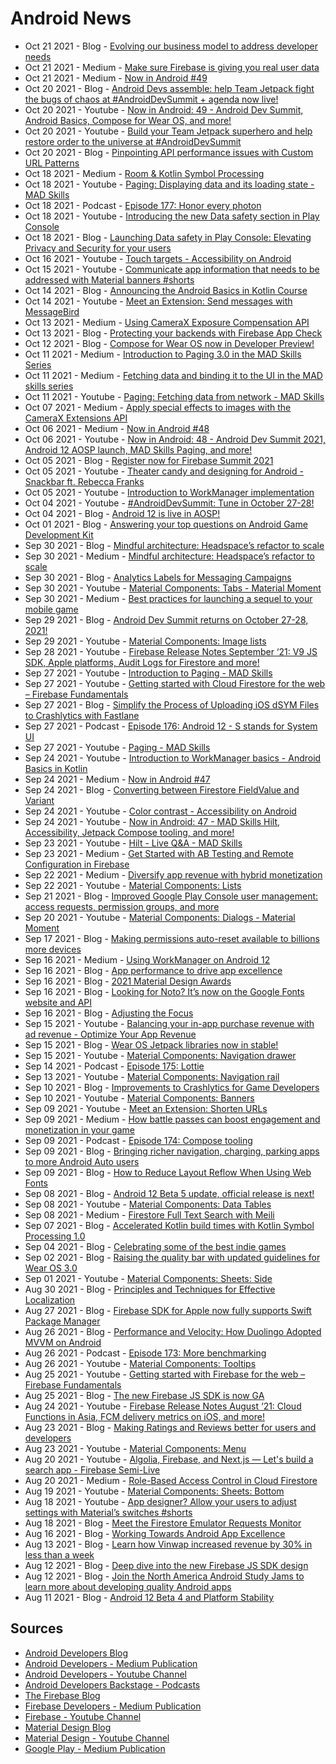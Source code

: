 # Android News

<!-- NEWS:START -->
- Oct 21 2021 - Blog - [Evolving our business model to address developer needs](http://feedproxy.google.com/~r/blogspot/hsDu/~3/sjgoIFPlXK0/evolving-business-model.html)
- Oct 21 2021 - Medium - [Make sure Firebase is giving you real user data](https://medium.com/firebase-developers/make-sure-firebase-is-giving-you-real-user-data-bdf4b11cc941?source=rss----8e8b7dc6774d---4)
- Oct 21 2021 - Medium - [Now in Android #49](https://medium.com/androiddevelopers/now-in-android-49-cf0f9d52bf78?source=rss----95b274b437c2---4)
- Oct 20 2021 - Blog - [Android Devs assemble: help Team Jetpack fight the bugs of chaos at #AndroidDevSummit + agenda now live!](http://feedproxy.google.com/~r/blogspot/hsDu/~3/oce6iVEUjd8/android-devs-assemble.html)
- Oct 20 2021 - Youtube - [Now in Android: 49 - Android Dev Summit, Android Basics, Compose for Wear OS, and more!](https://www.youtube.com/watch?v=ETwWJy9lEQU)
- Oct 20 2021 - Youtube - [Build your Team Jetpack superhero and help restore order to the universe at #AndroidDevSummit](https://www.youtube.com/watch?v=vyc0ccP55UI)
- Oct 20 2021 - Blog - [Pinpointing API performance issues with Custom URL Patterns](http://feedproxy.google.com/~r/FirebaseBlog/~3/4H0S0EJ3fy8/performance-analysis-with-custom-url-patterns.html)
- Oct 18 2021 - Medium - [Room & Kotlin Symbol Processing](https://medium.com/androiddevelopers/room-kotlin-symbol-processing-24808528a28e?source=rss----95b274b437c2---4)
- Oct 18 2021 - Youtube - [Paging: Displaying data and its loading state - MAD Skills](https://www.youtube.com/watch?v=OHH_FPbrjtA)
- Oct 18 2021 - Podcast - [Episode 177: Honor every photon](http://adbackstage.googledevelopers.libsynpro.com/episode-177-honor-every-photon)
- Oct 18 2021 - Youtube - [Introducing the new Data safety section in Play Console](https://www.youtube.com/watch?v=pNAS_0IcHtM)
- Oct 18 2021 - Blog - [Launching Data safety in Play Console: Elevating Privacy and Security for your users](http://feedproxy.google.com/~r/blogspot/hsDu/~3/Tuw5WeSrRWw/launching-data-safety-in-play-console.html)
- Oct 16 2021 - Youtube - [Touch targets - Accessibility on Android](https://www.youtube.com/watch?v=Dqqbe8IFBA4)
- Oct 15 2021 - Youtube - [Communicate app information that needs to be addressed with Material banners #shorts](https://www.youtube.com/watch?v=cXL3zbfPDmM)
- Oct 14 2021 - Blog - [Announcing the Android Basics in Kotlin Course](http://feedproxy.google.com/~r/blogspot/hsDu/~3/tm4XhtCw7eI/announcing-android-basics-in-kotlin.html)
- Oct 14 2021 - Youtube - [Meet an Extension: Send messages with MessageBird](https://www.youtube.com/watch?v=VhV0j4XytoQ)
- Oct 13 2021 - Medium - [Using CameraX Exposure Compensation API](https://medium.com/androiddevelopers/using-camerax-exposure-compensation-api-11fd75785bf?source=rss----95b274b437c2---4)
- Oct 13 2021 - Blog - [Protecting your backends with Firebase App Check](http://feedproxy.google.com/~r/FirebaseBlog/~3/Q19ES-PdmvQ/protecting-backends-with-app-check.html)
- Oct 12 2021 - Blog - [Compose for Wear OS now in Developer Preview!](http://feedproxy.google.com/~r/blogspot/hsDu/~3/gYsJxta95NM/compose-for-wear-os-now-in-developer.html)
- Oct 11 2021 - Medium - [Introduction to Paging 3.0 in the MAD Skills Series](https://medium.com/androiddevelopers/introduction-to-paging-3-0-in-the-mad-skills-series-648f77231121?source=rss----95b274b437c2---4)
- Oct 11 2021 - Medium - [Fetching data and binding it to the UI in the MAD skills series](https://medium.com/androiddevelopers/fetching-data-and-binding-it-to-the-ui-in-the-mad-skills-series-cea89868b3e1?source=rss----95b274b437c2---4)
- Oct 11 2021 - Youtube - [Paging: Fetching data from network - MAD Skills](https://www.youtube.com/watch?v=C0H54K63Lww)
- Oct 07 2021 - Medium - [Apply special effects to images with the CameraX Extensions API](https://medium.com/androiddevelopers/apply-special-effects-to-images-with-the-camerax-extensions-api-d1a169b803d3?source=rss----95b274b437c2---4)
- Oct 06 2021 - Medium - [Now in Android #48](https://medium.com/androiddevelopers/now-in-android-48-c499493bb83?source=rss----95b274b437c2---4)
- Oct 06 2021 - Youtube - [Now in Android: 48 - Android Dev Summit 2021, Android 12 AOSP launch, MAD Skills Paging, and more!](https://www.youtube.com/watch?v=GSAl8-AkpLU)
- Oct 05 2021 - Blog - [Register now for Firebase Summit 2021](http://feedproxy.google.com/~r/FirebaseBlog/~3/XCJHEipHMHc/FirebaseSummit.html)
- Oct 05 2021 - Youtube - [Theater candy and designing for Android - Snackbar ft. Rebecca Franks](https://www.youtube.com/watch?v=Du6AdFUjy1A)
- Oct 05 2021 - Youtube - [Introduction to WorkManager implementation](https://www.youtube.com/watch?v=UOoDt1El1f4)
- Oct 04 2021 - Youtube - [#AndroidDevSummit: Tune in October 27-28!](https://www.youtube.com/watch?v=-bcBMQSxOqc)
- Oct 04 2021 - Blog - [Android 12 is live in AOSP!](http://feedproxy.google.com/~r/blogspot/hsDu/~3/K3bnq_uOlVQ/android-12-is-live-in-aosp.html)
- Oct 01 2021 - Blog - [Answering your top questions on Android Game Development Kit](http://feedproxy.google.com/~r/blogspot/hsDu/~3/C75fXVqrVl8/answering-your-top-questions-on-android.html)
- Sep 30 2021 - Blog - [Mindful architecture: Headspace’s refactor to scale](http://feedproxy.google.com/~r/blogspot/hsDu/~3/HnEwXuDiRjw/investing-in-app-excellence-headspaces.html)
- Sep 30 2021 - Medium - [Mindful architecture: Headspace’s refactor to scale](https://medium.com/androiddevelopers/mindful-architecture-headspaces-refactor-to-scale-7da31df5670e?source=rss----95b274b437c2---4)
- Sep 30 2021 - Blog - [Analytics Labels for Messaging Campaigns](http://feedproxy.google.com/~r/FirebaseBlog/~3/xLhaCJzRM0k/analytics-labels-app-messaging-campaigns.html)
- Sep 30 2021 - Youtube - [Material Components: Tabs - Material Moment](https://www.youtube.com/watch?v=kmg5xA1HE08)
- Sep 30 2021 - Medium - [Best practices for launching a sequel to your mobile game](https://medium.com/googleplaydev/best-practices-for-launching-a-sequel-to-your-mobile-game-1e2d9eed4ff4?source=rss----1f8baa23933d---4)
- Sep 29 2021 - Blog - [Android Dev Summit returns on October 27-28, 2021!](http://feedproxy.google.com/~r/blogspot/hsDu/~3/lQSiELCav20/android-dev-summit.html)
- Sep 29 2021 - Youtube - [Material Components: Image lists](https://www.youtube.com/watch?v=VFL8yud3eVU)
- Sep 28 2021 - Youtube - [Firebase Release Notes September ‘21: V9 JS SDK, Apple platforms, Audit Logs for Firestore and more!](https://www.youtube.com/watch?v=FaDPFMTd9MM)
- Sep 27 2021 - Youtube - [Introduction to Paging - MAD Skills](https://www.youtube.com/watch?v=WfRe87SfcUc)
- Sep 27 2021 - Youtube - [Getting started with Cloud Firestore for the web – Firebase Fundamentals](https://www.youtube.com/watch?v=BjtxPj6jRM8)
- Sep 27 2021 - Blog - [Simplify the Process of Uploading iOS dSYM Files to Crashlytics with Fastlane](http://feedproxy.google.com/~r/FirebaseBlog/~3/hCR1gjtsaNY/uploading-dSYM-files-to-crashlytics-with-fastlane.html)
- Sep 27 2021 - Podcast - [Episode 176: Android 12 - S stands for System UI](http://adbackstage.googledevelopers.libsynpro.com/episode-176-android-12-s-stands-for-system-ui)
- Sep 27 2021 - Youtube - [Paging - MAD Skills](https://www.youtube.com/watch?v=Pw-jhS-ucYA)
- Sep 24 2021 - Youtube - [Introduction to WorkManager basics - Android Basics in Kotlin](https://www.youtube.com/watch?v=YOZCm2Qk_4o)
- Sep 24 2021 - Medium - [Now in Android #47](https://medium.com/androiddevelopers/now-in-android-47-457f6e7d21?source=rss----95b274b437c2---4)
- Sep 24 2021 - Blog - [Converting between Firestore FieldValue and Variant](http://feedproxy.google.com/~r/FirebaseBlog/~3/re0EVo9BEto/converting-firestore-fieldvalue-and-variant.html)
- Sep 24 2021 - Youtube - [Color contrast - Accessibility on Android](https://www.youtube.com/watch?v=RHHpljSTDxA)
- Sep 24 2021 - Youtube - [Now in Android: 47 - MAD Skills Hilt, Accessibility, Jetpack Compose tooling, and more!](https://www.youtube.com/watch?v=WWMwo9klnxI)
- Sep 23 2021 - Youtube - [Hilt - Live Q&A  - MAD Skills](https://www.youtube.com/watch?v=i27aNF-kYR4)
- Sep 23 2021 - Medium - [Get Started with AB Testing and Remote Configuration in Firebase](https://medium.com/firebase-developers/get-started-with-ab-testing-and-remote-configuration-in-firebase-3dea904e8ac2?source=rss----8e8b7dc6774d---4)
- Sep 22 2021 - Medium - [Diversify app revenue with hybrid monetization](https://medium.com/googleplaydev/diversify-app-revenue-with-hybrid-monetization-2fdb3e4dccc4?source=rss----1f8baa23933d---4)
- Sep 22 2021 - Youtube - [Material Components: Lists](https://www.youtube.com/watch?v=8EnHWzJyHIU)
- Sep 21 2021 - Blog - [Improved Google Play Console user management: access requests, permission groups, and more](http://feedproxy.google.com/~r/blogspot/hsDu/~3/z5wHt1cw-zI/improved-google-play-console-user.html)
- Sep 20 2021 - Youtube - [Material Components: Dialogs - Material Moment](https://www.youtube.com/watch?v=H6SFTWGcHR8)
- Sep 17 2021 - Blog - [Making permissions auto-reset available to billions more devices](http://feedproxy.google.com/~r/blogspot/hsDu/~3/Ag2YKXjLKIY/making-permissions-auto-reset-available.html)
- Sep 16 2021 - Medium - [Using WorkManager on Android 12](https://medium.com/androiddevelopers/using-workmanager-on-android-12-f7d483ca0ecb?source=rss----95b274b437c2---4)
- Sep 16 2021 - Blog - [App performance to drive app excellence](http://feedproxy.google.com/~r/blogspot/hsDu/~3/9ZFoVuRx7lc/app-performance-to-drive-app-excellence.html)
- Sep 16 2021 - Blog - [2021 Material Design Awards](https://material.io/blog/material-design-awards-2021)
- Sep 16 2021 - Blog - [Looking for Noto? It’s now on the Google Fonts website and API](https://material.io/blog/noto-announcement)
- Sep 16 2021 - Blog - [Adjusting the Focus](https://material.io/blog/inclusive-imagery-at-google)
- Sep 15 2021 - Youtube - [Balancing your in-app purchase revenue with ad revenue - Optimize Your App Revenue](https://www.youtube.com/watch?v=ziFk22lSfdA)
- Sep 15 2021 - Blog - [Wear OS Jetpack libraries now in stable!](http://feedproxy.google.com/~r/blogspot/hsDu/~3/r0d45IKL0sY/wear-os-jetpack-libraries-now-in-stable.html)
- Sep 15 2021 - Youtube - [Material Components: Navigation drawer](https://www.youtube.com/watch?v=oOKJwoAMJ1w)
- Sep 14 2021 - Podcast - [Episode 175: Lottie](http://adbackstage.googledevelopers.libsynpro.com/episode-175-lottie)
- Sep 13 2021 - Youtube - [Material Components: Navigation rail](https://www.youtube.com/watch?v=z1N-xRpEBVk)
- Sep 10 2021 - Blog - [Improvements to Crashlytics for Game Developers](http://feedproxy.google.com/~r/FirebaseBlog/~3/rd96molau4U/improvements-to-crashlytics-for-game-developers.html)
- Sep 10 2021 - Youtube - [Material Components: Banners](https://www.youtube.com/watch?v=HO-I4TmziKQ)
- Sep 09 2021 - Youtube - [Meet an Extension: Shorten URLs](https://www.youtube.com/watch?v=RbEHaiJYueA)
- Sep 09 2021 - Medium - [How battle passes can boost engagement and monetization in your game](https://medium.com/googleplaydev/how-battle-passes-can-boost-engagement-and-monetization-in-your-game-d296dee6ddf8?source=rss----1f8baa23933d---4)
- Sep 09 2021 - Podcast - [Episode 174: Compose tooling](http://adbackstage.googledevelopers.libsynpro.com/episode-174-compose-tooling)
- Sep 09 2021 - Blog - [Bringing richer navigation, charging, parking apps to more Android Auto users](http://feedproxy.google.com/~r/blogspot/hsDu/~3/Yo1Rddxq71Y/bringing-richer-navigation-charging.html)
- Sep 09 2021 - Blog - [How to Reduce Layout Reflow When Using Web Fonts](https://material.io/blog/reduce-reflow-with-web-fonts)
- Sep 08 2021 - Blog - [Android 12 Beta 5 update, official release is next!](http://feedproxy.google.com/~r/blogspot/hsDu/~3/6_hBUxx3aTE/android12beta5.html)
- Sep 08 2021 - Youtube - [Material Components: Data Tables](https://www.youtube.com/watch?v=t00Ibel1IoI)
- Sep 08 2021 - Medium - [Firestore Full Text Search with Meili](https://medium.com/firebase-developers/firestore-full-text-search-with-meili-b452e41e539c?source=rss----8e8b7dc6774d---4)
- Sep 07 2021 - Blog - [Accelerated Kotlin build times with Kotlin Symbol Processing 1.0](http://feedproxy.google.com/~r/blogspot/hsDu/~3/SqxZTba7cmM/accelerated-kotlin-build-times-with.html)
- Sep 04 2021 - Blog - [Celebrating some of the best indie games](http://feedproxy.google.com/~r/blogspot/hsDu/~3/Y690gWR3Vgo/celebrating-some-of-best-indie-games.html)
- Sep 02 2021 - Blog - [Raising the quality bar with updated guidelines for Wear OS 3.0](http://feedproxy.google.com/~r/blogspot/hsDu/~3/XIX3urgY-DE/wear-os-3-update.html)
- Sep 01 2021 - Youtube - [Material Components: Sheets: Side](https://www.youtube.com/watch?v=x47LktkpH5g)
- Aug 30 2021 - Blog - [Principles and Techniques for Effective Localization](https://material.io/blog/localization-principles-techniques)
- Aug 27 2021 - Blog - [Firebase SDK for Apple now fully supports Swift Package Manager](http://feedproxy.google.com/~r/FirebaseBlog/~3/7G83oiAmW3w/firebase-swift-package-manager.html)
- Aug 26 2021 - Blog - [Performance and Velocity: How Duolingo Adopted MVVM on Android](http://feedproxy.google.com/~r/blogspot/hsDu/~3/KzRKyJk4FvI/android-app-excellence-duolingo.html)
- Aug 26 2021 - Podcast - [Episode 173: More benchmarking](http://adbackstage.googledevelopers.libsynpro.com/episode-173-more-benchmarking)
- Aug 26 2021 - Youtube - [Material Components: Tooltips](https://www.youtube.com/watch?v=o44CcQFfX34)
- Aug 25 2021 - Youtube - [Getting started with Firebase for the web – Firebase Fundamentals](https://www.youtube.com/watch?v=rQvOAnNvcNQ)
- Aug 25 2021 - Blog - [The new Firebase JS SDK is now GA](http://feedproxy.google.com/~r/FirebaseBlog/~3/8gQlvXJvqP0/the-new-firebase-js-sdk-now-ga.html)
- Aug 24 2021 - Youtube - [Firebase Release Notes August ‘21: Cloud Functions in Asia, FCM delivery metrics on iOS, and more!](https://www.youtube.com/watch?v=2CEdYN9NVnU)
- Aug 23 2021 - Blog - [Making Ratings and Reviews better for users and developers](http://feedproxy.google.com/~r/blogspot/hsDu/~3/bShh_iQlbWg/making-ratings-and-reviews-better-for.html)
- Aug 23 2021 - Youtube - [Material Components: Menu](https://www.youtube.com/watch?v=7s5v-cW9lUY)
- Aug 20 2021 - Youtube - [Algolia, Firebase, and Next.js — Let's build a search app - Firebase Semi-Live](https://www.youtube.com/watch?v=ZNVAPpTpKpk)
- Aug 20 2021 - Medium - [Role-Based Access Control in Cloud Firestore](https://medium.com/firebase-developers/role-based-access-in-firebase-firestore-firestore-rules-6d36cded1b15?source=rss----8e8b7dc6774d---4)
- Aug 19 2021 - Youtube - [Material Components: Sheets: Bottom](https://www.youtube.com/watch?v=v4frprCy5Ho)
- Aug 18 2021 - Youtube - [App designer? Allow your users to adjust settings with Material’s switches #shorts](https://www.youtube.com/watch?v=sJSlbzKZxKA)
- Aug 18 2021 - Blog - [Meet the Firestore Emulator Requests Monitor](http://feedproxy.google.com/~r/FirebaseBlog/~3/sAyCBD67qRM/firestore-emulator-requests-monitor.html)
- Aug 16 2021 - Blog - [Working Towards Android App Excellence](http://feedproxy.google.com/~r/blogspot/hsDu/~3/IYp8KNoXFfw/working-towards-android-app-excellence.html)
- Aug 13 2021 - Blog - [Learn how Vinwap increased revenue by 30% in less than a week](http://feedproxy.google.com/~r/FirebaseBlog/~3/-hGoLx24-Ck/learn-how-vinwap-increased-revenue.html)
- Aug 12 2021 - Blog - [Deep dive into the new Firebase JS SDK design](http://feedproxy.google.com/~r/FirebaseBlog/~3/gfpcldn34og/deep-dive-into-the-new-firebase-js-sdk-design.html)
- Aug 12 2021 - Blog - [Join the North America Android Study Jams to learn more about developing quality Android apps](http://feedproxy.google.com/~r/blogspot/hsDu/~3/71EicoXBHMM/join-north-america-android-study-jams-to-learn-more-about-developing-quality-Android-apps.html)
- Aug 11 2021 - Blog - [Android 12 Beta 4 and Platform Stability](http://feedproxy.google.com/~r/blogspot/hsDu/~3/coSgZu1PvMY/android-12-beta-4-and-platform-stability.html)<!-- NEWS:END -->

## Sources

* [Android Developers Blog](https://android-developers.googleblog.com/)
* [Android Developers - Medium Publication](https://medium.com/androiddevelopers)
* [Android Developers - Youtube Channel](https://www.youtube.com/c/AndroidDevelopers/featured)
* [Android Developers Backstage - Podcasts](https://adbackstage.libsyn.com/)
* [The Firebase Blog](https://firebase.googleblog.com/)
* [Firebase Developers - Medium Publication](https://medium.com/firebase-developers)
* [Firebase - Youtube Channel](https://www.youtube.com/user/Firebase)
* [Material Design Blog](https://material.io/blog)
* [Material Design - Youtube Channel](https://www.youtube.com/c/MaterialDesign)
* [Google Play - Medium Publication](https://medium.com/googleplaydev)
